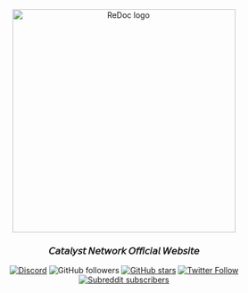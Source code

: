 <div align="center">
  <img alt="ReDoc logo" src="https://raw.githubusercontent.com/catalyst-network/Community/master/media-pack/logo.png" width="400px" />

  ### 𝘊𝘢𝘵𝘢𝘭𝘺𝘴𝘵 𝘕𝘦𝘵𝘸𝘰𝘳𝘬 𝘖𝘧𝘧𝘪𝘤𝘪𝘢𝘭 𝘞𝘦𝘣𝘴𝘪𝘵𝘦
 
[![Discord](https://img.shields.io/discord/629667101774446593?color=blueviolet&label=discord)](https://discord.gg/anTP7xm)
![GitHub followers](https://img.shields.io/github/followers/catalyst-network?style=social)
[![GitHub stars](https://img.shields.io/github/stars/catalyst-network/community?style=social)](https://github.com/catalyst-network/protocol-protobuffs/stargazers)
[![Twitter Follow](https://img.shields.io/twitter/follow/catalystnetorg?style=social)](https://twitter.com/catalystnetorg)
[![Subreddit subscribers](https://img.shields.io/reddit/subreddit-subscribers/catalystnet?style=social)](https://reddit.com/r/catalystnet)
</div>

